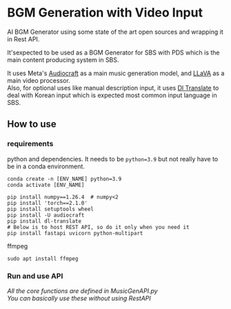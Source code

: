 # BGM Generation with Video Input   
AI BGM Generator using some state of the art open sources and wrapping it in Rest API.  

It'sexpected to be used as a BGM Generator for SBS with PDS which is the main content producing system in SBS.  
  
It uses Meta's [Audiocraft](https://github.com/facebookresearch/audiocraft) as a main music generation model, and [LLaVA](https://huggingface.co/llava-hf/LLaVA-NeXT-Video-7B-hf) as a main video processor.    
Also, for optional uses like manual description input, it uses [Dl Translate](https://github.com/xhluca/dl-translate) to deal with Korean input which is expected most common input language in SBS.  

## How to use
### requirements
python and dependencies. It needs to be `python=3.9` but not really have to be in a conda environment.  
``` shell
conda create -n [ENV_NAME] python=3.9
conda activate [ENV_NAME]
```
``` shell
pip install numpy==1.26.4  # numpy<2
pip install 'torch==2.1.0'
pip install setuptools wheel
pip install -U audiocraft
pip install dl-translate
# Below is to host REST API, so do it only when you need it
pip install fastapi uvicorn python-multipart
```
ffmpeg
``` shell
sudo apt install ffmpeg
```

### Run and use API
*All the core functions are defined in MusicGenAPI.py*  
*You can basically use these without using RestAPI*  

